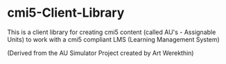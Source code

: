 # cmi5-Client-Library

This is a client library for creating cmi5 content (called AU's - Assignable Units) to work with a cmi5 compliant LMS (Learning Management System)

(Derived from the AU Simulator Project created by Art Werekthin)





